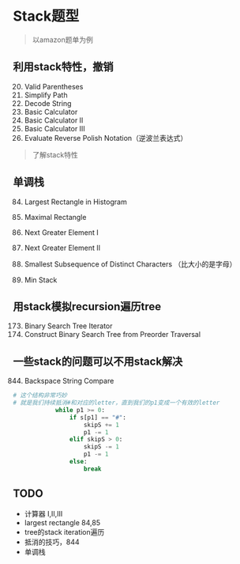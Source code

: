 # Stack题型

> 以amazon题单为例

## 利用stack特性，撤销
20. Valid Parentheses  
71. Simplify Path  
394. Decode String  
224. Basic Calculator  
227. Basic Calculator II
772. Basic Calculator III  
150. Evaluate Reverse Polish Notation（逆波兰表达式）
> 了解stack特性

## 单调栈
84. Largest Rectangle in Histogram  
85. Maximal Rectangle  

496. Next Greater Element I  
503. Next Greater Element II  

1081. Smallest Subsequence of Distinct Characters （比大小的是字母）

155. Min Stack

## 用stack模拟recursion遍历tree
173. Binary Search Tree Iterator  
1008. Construct Binary Search Tree from Preorder Traversal  

## 一些stack的问题可以不用stack解决

844. Backspace String Compare
```Python
# 这个结构非常巧妙
# 就是我们持续抵消#和对应的letter，直到我们的p1变成一个有效的letter
            while p1 >= 0:
                if s[p1] == "#":
                    skipS += 1
                    p1 -= 1
                elif skipS > 0:
                    skipS -= 1
                    p1 -= 1
                else:
                    break
```

## TODO

- 计算器 I,II,III
- largest rectangle 84,85
- tree的stack iteration遍历
- 抵消的技巧，844
- 单调栈




